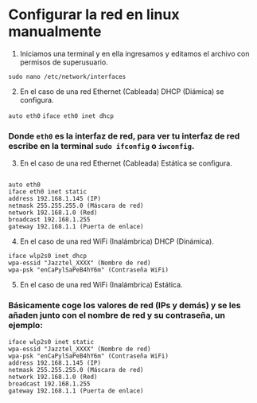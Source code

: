 # Configurar la red en linux manualmente

1. Iniciamos una terminal y en ella ingresamos y editamos el archivo con permisos de superusuario.

`sudo nano /etc/network/interfaces`

2. En el caso de una red Ethernet (Cableada) DHCP (Diámica) se configura.

`auto eth0`
`iface eth0 inet dhcp`

### Donde `eth0` es la interfaz de red, para ver tu interfaz de red escribe en la terminal `sudo ifconfig` o `iwconfig`.

3. En el caso de una red Ethernet (Cableada) Estática se configura.
~~~

auto eth0
iface eth0 inet static
address 192.168.1.145 (IP)
netmask 255.255.255.0 (Máscara de red)
network 192.168.1.0 (Red)
broadcast 192.168.1.255
gateway 192.168.1.1 (Puerta de enlace)

~~~

4. En el caso de una red WiFi (Inalámbrica) DHCP (Dinámica).
~~~
iface wlp2s0 inet dhcp
wpa-essid "Jazztel_XXXX" (Nombre de red)
wpa-psk "enCaPylSaPeB4hY6m" (Contraseña WiFi)
~~~

5. En el caso de una red WiFi (Inalámbrica) Estática.

### Básicamente coge los valores de red (IPs y demás) y se les añaden junto con el nombre de red y su contraseña, un ejemplo:
~~~
iface wlp2s0 inet static
wpa-essid "Jazztel_XXXX" (Nombre de red)
wpa-psk "enCaPylSaPeB4hY6m" (Contraseña WiFi)
address 192.168.1.145 (IP)
netmask 255.255.255.0 (Máscara de red)
network 192.168.1.0 (Red)
broadcast 192.168.1.255
gateway 192.168.1.1 (Puerta de enlace)
~~~
